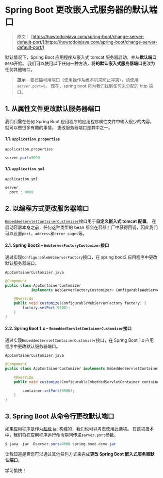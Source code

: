 # Spring Boot 更改嵌入式服务器的默认端口

> 原文： [https://howtodoinjava.com/spring-boot/change-server-default-port/](https://howtodoinjava.com/spring-boot/change-server-default-port/)

默认情况下，Spring Boot 应用程序从嵌入式 tomcat 服务器启动，并从**默认端口** `8080`开始。 我们可以使用以下任何一种方法，将**的默认嵌入式服务器端口**更改为任何其他端口。

> **提示** – 要扫描可用端口（使用操作系统本机来防止冲突），请使用`server.port=0`。 现在，spring boot 将为我们找到任何未分配的 http 端口。

## 1\. 从属性文件更改默认服务器端口

我们只需在任何 Spring Boot 应用程序的应用程序属性文件中输入很少的内容，就可以做很多有趣的事情。 更改服务器端口是其中之一。

#### 1.1. `application.properties`

`application.properties`

```java
server.port=9000

```

#### 1.1. `application.yml`

`application.yml`

```java
server:
  port : 9000

```

## 2\. 以编程方式更改服务器端口

[`EmbeddedServletContainerCustomizer`](https://docs.spring.io/spring-boot/docs/current/api/org/springframework/boot/context/embedded/EmbeddedServletContainerCustomizer.html)接口用于**自定义嵌入式 tomcat 配置**。 在启动容器本身之前，任何这种类型的 bean 都会在容器工厂中获得回调，因此我们可以设置`port`，`address`和`error pages`等。

#### 2.1. Spring Boot2 – `WebServerFactoryCustomizer`接口

通过实现`ConfigurableWebServerFactory`接口，在 spring boot2 应用程序中更改默认服务器端口。

`AppContainerCustomizer.java`

```java
@Component
public class AppContainerCustomizer 
			implements WebServerFactoryCustomizer< ConfigurableWebServerFactory > {

    @Override
    public void customize(ConfigurableWebServerFactory factory) {
        factory.setPort(9000);
    }
}

```

#### 2.2. Spring Boot 1.x – `EmbeddedServletContainerCustomizer`接口

通过实现`EmbeddedServletContainerCustomizer`接口，在 Spring Boot 1.x 应用程序中更改默认服务器端口。

`AppContainerCustomizer.java`

```java
@Component
public class AppContainerCustomizer implements EmbeddedServletContainerCustomizer {

	@Override
	public void customize(ConfigurableEmbeddedServletContainer container) {

		container.setPort(9000);
	}
}

```

## 3\. Spring Boot 从命令行更改默认端口

如果应用程序是作为[超级 jar](//howtodoinjava.com/maven/maven-shade-plugin-create-uberfat-jar-example/) 构建的，我们也可以考虑使用此选项。 在这项技术中，我们将在应用程序运行命令期间传递`server.port`参数。

```java
$ java -jar -Dserver.port=9000 spring-boot-demo.jar

```

让我知道是否您可以通过其他任何方式来完成**更改 Spring Boot 嵌入式服务器默认端口**。

学习愉快！